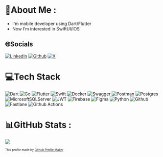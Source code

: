 # 💫About Me :
- I'm mobile developer using Dart/Flutter
- Now I'm interested in SwiftUI/IOS
## 🌐Socials
[![LinkedIn](https://img.shields.io/badge/LinkedIn-%230077B5.svg?logo=linkedin&logoColor=white)](https://www.linkedin.com/in/duck-ute/) 
[![Github](https://img.shields.io/badge/GitHub-181717?style=flat&logo=github&logoColor=white)](https://github.com/HoangDuck)
[![X](https://shields.io/badge/%40duck_hoang-000000?logo=x&logoColor=white)](https://x.com/duck_hoang)

# 💻Tech Stack
![Dart](https://img.shields.io/badge/dart-%230175C2.svg?style=for-the-badge&logo=dart&logoColor=white) ![Go](https://img.shields.io/badge/go-%2300ADD8.svg?style=for-the-badge&logo=go&logoColor=white) ![Flutter](https://img.shields.io/badge/Flutter-%2302569B.svg?style=for-the-badge&logo=Flutter&logoColor=white) ![Swift](https://img.shields.io/badge/swift-F54A2A?style=for-the-badge&logo=swift&logoColor=white) ![Docker](https://img.shields.io/badge/docker-%230db7ed.svg?style=for-the-badge&logo=docker&logoColor=white) ![Swagger](https://img.shields.io/badge/-Swagger-%23Clojure?style=for-the-badge&logo=swagger&logoColor=white) ![Postman](https://img.shields.io/badge/Postman-FF6C37?style=for-the-badge&logo=postman&logoColor=white) ![Postgres](https://img.shields.io/badge/postgres-%23316192.svg?style=for-the-badge&logo=postgresql&logoColor=white) ![MicrosoftSQLServer](https://img.shields.io/badge/Microsoft%20SQL%20Sever-CC2927?style=for-the-badge&logo=microsoft%20sql%20server&logoColor=white) ![JWT](https://img.shields.io/badge/JWT-black?style=for-the-badge&logo=JSON%20web%20tokens) ![Firebase](https://img.shields.io/badge/firebase-%23039BE5.svg?style=for-the-badge&logo=firebase) 	![Figma](https://img.shields.io/badge/figma-%23F24E1E.svg?style=for-the-badge&logo=figma&logoColor=white) ![Python](https://img.shields.io/badge/python-3670A0?style=for-the-badge&logo=python&logoColor=ffdd54) ![Github](https://img.shields.io/badge/GitHub-181717?style=for-the-badge&logo=github&logoColor=white) ![Fastlane](https://img.shields.io/badge/Fastlane-FF282D?style=for-the-badge&logo=fastlane&logoColor=white) ![Github Actions](https://img.shields.io/badge/Github_Actions-2088FF?style=for-the-badge&logo=githubactions&logoColor=white)
# 📊GitHub Stats :
![](https://github-readme-stats.vercel.app/api/top-langs/?username=HoangDuck&theme=radical&hide_border=false&include_all_commits=false&count_private=false&layout=compact)

 <sup><sub>This profile made by [Github Profile Maker](https://github-profile-maker.vercel.app/?fbclid=IwAR31Wz_OK-jCfZm3EhlPtBE5ick3dPrMXzDTspORo670BtIO5ZTWQQ0t034)</sub></sup>
